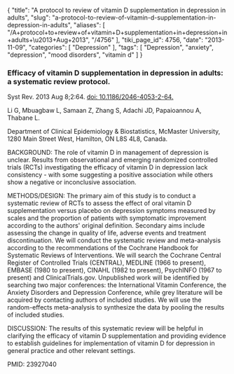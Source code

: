 {
    "title": "A protocol to review of vitamin D supplementation in depression in adults",
    "slug": "a-protocol-to-review-of-vitamin-d-supplementation-in-depression-in-adults",
    "aliases": [
        "/A+protocol+to+review+of+vitamin+D+supplementation+in+depression+in+adults+\u2013+Aug+2013",
        "/4756"
    ],
    "tiki_page_id": 4756,
    "date": "2013-11-09",
    "categories": [
        "Depression"
    ],
    "tags": [
        "Depression",
        "anxiety",
        "depression",
        "mood disorders",
        "vitamin d"
    ]
}


### Efficacy of vitamin D supplementation in depression in adults: a systematic review protocol.

Syst Rev. 2013 Aug 8;2:64. [doi: 10.1186/2046-4053-2-64.](https://doi.org/10.1186/2046-4053-2-64.)

Li G, Mbuagbaw L, Samaan Z, Zhang S, Adachi JD, Papaioannou A, Thabane L.

Department of Clinical Epidemiology & Biostatistics, McMaster University, 1280 Main Street West, Hamilton, ON L8S 4L8, Canada.

BACKGROUND: The role of vitamin D in management of depression is unclear. Results from observational and emerging randomized controlled trials (RCTs) investigating the efficacy of vitamin D in depression lack consistency - with some suggesting a positive association while others show a negative or inconclusive association.

METHODS/DESIGN: The primary aim of this study is to conduct a systematic review of RCTs to assess the effect of oral vitamin D supplementation versus placebo on depression symptoms measured by scales and the proportion of patients with symptomatic improvement according to the authors' original definition. Secondary aims include assessing the change in quality of life, adverse events and treatment discontinuation. We will conduct the systematic review and meta-analysis according to the recommendations of the Cochrane Handbook for Systematic Reviews of Interventions. We will search the Cochrane Central Register of Controlled Trials (CENTRAL), MEDLINE (1966 to present), EMBASE (1980 to present), CINAHL (1982 to present), PsychINFO (1967 to present) and ClinicalTrials.gov. Unpublished work will be identified by searching two major conferences: the International Vitamin Conference, the Anxiety Disorders and Depression Conference, while grey literature will be acquired by contacting authors of included studies. We will use the random-effects meta-analysis to synthesize the data by pooling the results of included studies.

DISCUSSION: The results of this systematic review will be helpful in clarifying the efficacy of vitamin D supplementation and providing evidence to establish guidelines for implementation of vitamin D for depression in general practice and other relevant settings.

PMID:    23927040